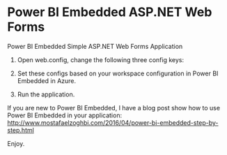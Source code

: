 # Power BI Embedded ASP.NET Web Forms
Power BI Embedded Simple ASP.NET Web Forms Application

1) Open web.config, change the following three config keys:

   <add key="powerbi:AccessKey" value="" />
    <add key="powerbi:ApiUrl" value="https://api.powerbi.com" />
    <add key="powerbi:WorkspaceCollection" value="" />
    <add key="powerbi:WorkspaceId" value="" />

2) Set these configs based on your workspace configuration in Power BI Embedded in Azure.

3) Run the application.

If you are new to Power BI Embedded, I have a blog post show how to use Power BI Embedded in your application:
http://www.mostafaelzoghbi.com/2016/04/power-bi-embedded-step-by-step.html 

Enjoy.
